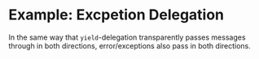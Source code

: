 Example: Excpetion Delegation
=============================
In the same way that `yield`-delegation transparently passes messages through in both directions,
error/exceptions also pass in both directions.